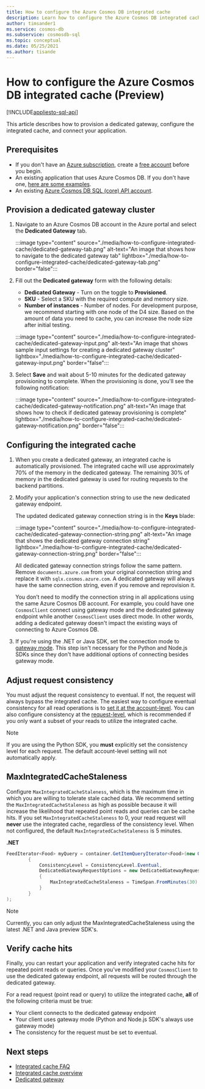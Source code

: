 ```yaml
---
title: How to configure the Azure Cosmos DB integrated cache
description: Learn how to configure the Azure Cosmos DB integrated cache
author: timsander1
ms.service: cosmos-db
ms.subservice: cosmosdb-sql
ms.topic: conceptual
ms.date: 05/25/2021
ms.author: tisande
---
```


# How to configure the Azure Cosmos DB integrated cache (Preview)
[!INCLUDE[appliesto-sql-api](includes/appliesto-sql-api.md)]

This article describes how to provision a dedicated gateway, configure the integrated cache, and connect your application. 

## Prerequisites

- If you don't have an [Azure subscription](../guides/developer/azure-developer-guide.md#understanding-accounts-subscriptions-and-billing), create a [free account](https://azure.microsoft.com/free/?ref=microsoft.com&utm_source=microsoft.com&utm_medium=docs&utm_campaign=visualstudio) before you begin.
- An existing application that uses Azure Cosmos DB. If you don't have one, [here are some examples](https://github.com/AzureCosmosDB/labs).
- An existing [Azure Cosmos DB SQL (core) API account](create-cosmosdb-resources-portal.md).

## Provision a dedicated gateway cluster

1. Navigate to an Azure Cosmos DB account in the Azure portal and select the **Dedicated Gateway** tab.

   :::image type="content" source="./media/how-to-configure-integrated-cache/dedicated-gateway-tab.png" alt-text="An image that shows how to navigate to the dedicated gateway tab" lightbox="./media/how-to-configure-integrated-cache/dedicated-gateway-tab.png" border="false":::

2. Fill out the **Dedicated gateway** form with the following details:

   * **Dedicated Gateway** - Turn on the  toggle to **Provisioned**. 
   * **SKU** - Select a SKU with the required compute and memory size. 
   *  **Number of instances** - Number of nodes. For development purpose, we recommend starting with one node of the D4 size. Based on the amount of data you need to cache, you can increase the node size after initial testing.

   :::image type="content" source="./media/how-to-configure-integrated-cache/dedicated-gateway-input.png" alt-text="An image that shows sample input settings for creating a dedicated gateway cluster" lightbox="./media/how-to-configure-integrated-cache/dedicated-gateway-input.png" border="false":::

3. Select **Save** and wait about 5-10 minutes for the dedicated gateway provisioning to complete. When the provisioning is done, you'll see the following notification:

   :::image type="content" source="./media/how-to-configure-integrated-cache/dedicated-gateway-notification.png" alt-text="An image that shows how to check if dedicated gateway provisioning is complete" lightbox="./media/how-to-configure-integrated-cache/dedicated-gateway-notification.png" border="false":::

## Configuring the integrated cache

1. When you create a dedicated gateway, an integrated cache is automatically provisioned. The integrated cache will use approximately 70% of the memory in the dedicated gateway. The remaining 30% of memory in the dedicated gateway is used for routing requests to the backend partitions.

2.	Modify your application's connection string to use the new dedicated gateway endpoint.

      The updated dedicated gateway connection string is in the **Keys** blade:
   
      :::image type="content" source="./media/how-to-configure-integrated-cache/dedicated-gateway-connection-string.png" alt-text="An image that shows the dedicated gateway connection string" lightbox="./media/how-to-configure-integrated-cache/dedicated-gateway-connection-string.png" border="false":::

      All dedicated gateway connection strings follow the same pattern. Remove `documents.azure.com` from your original connection string and replace it with `sqlx.cosmos.azure.com`. A dedicated gateway will always have the same connection string, even if you remove and reprovision it.

      You don’t need to modify the connection string in all applications using the same Azure Cosmos DB account. For example, you could have one `CosmosClient` connect using gateway mode and the dedicated gateway endpoint while another `CosmosClient` uses direct mode. In other words, adding a dedicated gateway doesn't impact the existing ways of connecting to Azure Cosmos DB.

3. If you're using the .NET or Java SDK, set the connection mode to [gateway mode](sql-sdk-connection-modes.md#available-connectivity-modes). This step isn't necessary for the Python and Node.js SDKs since they don't have additional options of connecting besides gateway mode.

## Adjust request consistency

You must adjust the request consistency to eventual. If not, the request will always bypass the integrated cache. The easiest way to configure eventual consistency for all read operations is to [set it at the account-level](consistency-levels.md#configure-the-default-consistency-level). You can also configure consistency at the [request-level](how-to-manage-consistency.md#override-the-default-consistency-level), which is recommended if you only want a subset of your reads to utilize the integrated cache.

> [!NOTE]
> If you are using the Python SDK, you **must** explicitly set the consistency level for each request. The default account-level setting will not automatically apply.

## MaxIntegratedCacheStaleness

Configure `MaxIntegratedCacheStaleness`, which is the maximum time in which you are willing to tolerate stale cached data. We recommend setting the `MaxIntegratedCacheStaleness` as high as possible because it will increase the likelihood that repeated point reads and queries can be cache hits. If you set `MaxIntegratedCacheStaleness` to 0, your read request will **never** use the integrated cache, regardless of the consistency level. When not configured, the default `MaxIntegratedCacheStaleness` is 5 minutes.

**.NET**

```csharp
FeedIterator<Food> myQuery = container.GetItemQueryIterator<Food>(new QueryDefinition("SELECT * FROM c"), requestOptions: new QueryRequestOptions
        {
            ConsistencyLevel = ConsistencyLevel.Eventual,
            DedicatedGatewayRequestOptions = new DedicatedGatewayRequestOptions 
            { 
                MaxIntegratedCacheStaleness = TimeSpan.FromMinutes(30) 
            }
        }
);
```

> [!NOTE]
> Currently, you can only adjust the MaxIntegratedCacheStaleness using the latest .NET and Java preview SDK's.

## Verify cache hits

Finally, you can restart your application and verify integrated cache hits for repeated point reads or queries. Once you’ve modified your `CosmosClient` to use the dedicated gateway endpoint, all requests will be routed through the dedicated gateway.

For a read request (point read or query) to utilize the integrated cache, **all** of the following criteria must be true:

-	Your client connects to the dedicated gateway endpoint
-  Your client uses gateway mode (Python and Node.js SDK's always use gateway mode)
-	The consistency for the request must be set to eventual.

## Next steps

- [Integrated cache FAQ](integrated-cache-faq.md)
- [Integrated cache overview](integrated-cache.md)
- [Dedicated gateway](dedicated-gateway.md)
